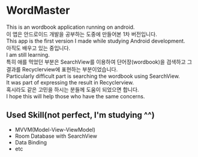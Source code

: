 # WordMaster
  This is an wordbook application running on android.  
  이 앱은 안드로이드 개발을 공부하는 도중에 만들어본 1차 버전입니다.  
  This app is the first version I made while studying Android development.  
  아직도 배우고 있는 중입니다.  
  I am still learning.  
  특히 애를 먹었던 부분은 SearchView를 이용하여 단어장(wordbook)을 검색하고
  그 결과를 Recyclerview에 표현하는 부분이었습니다.    
  Particularly difficult part is searching the wordbook using SearchView.  
  It was part of expressing the result in Recyclerview.  
  혹시라도 같은 고민을 하시는 분들께 도움이 되었으면 합니다.  
  I hope this will help those who have the same concerns.
  
  
  

## Used Skill(not perfect, I'm studying ^^)
- MVVM(Model-View-ViewModel)
- Room Database with SearchView
- Data Binding
- etc
 
